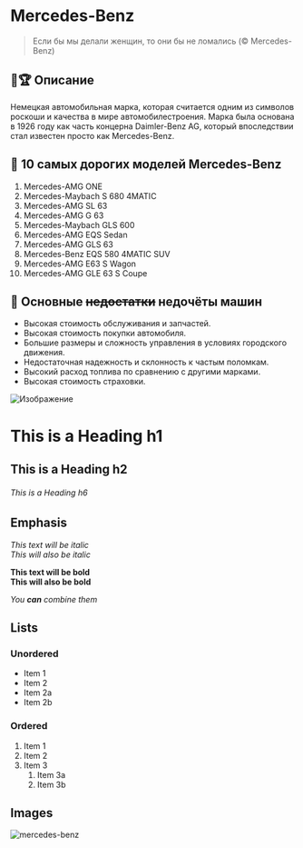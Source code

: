 # Mercedes-Benz

> Если бы мы делали женщин, то они бы не ломались (© Mercedes-Benz)

## 🚗🏆 Описание
Немецкая автомобильная марка, которая считается одним из символов роскоши и качества в мире автомобилестроения. Марка была основана в 1926 году как часть концерна Daimler-Benz AG, который впоследствии стал известен просто как Mercedes-Benz.

## 🤑 10 самых дорогих моделей Mercedes-Benz

1. Mercedes-AMG ONE
2. Mercedes-Maybach S 680 4MATIC
3. Mercedes-AMG SL 63
4. Mercedes-AMG G 63
5. Mercedes-Maybach GLS 600
6. Mercedes-AMG EQS Sedan
7. Mercedes-AMG GLS 63
8. Mercedes-Benz EQS 580 4MATIC SUV
9. Mercedes-AMG E63 S Wagon
10. Mercedes-AMG GLE 63 S Coupe


## 🫸 Основные ~~недостатки~~ недочёты машин
* Высокая стоимость обслуживания и запчастей.
* Высокая стоимость покупки автомобиля.
* Большие размеры и сложность управления в условиях городского движения.
* Недостаточная надежность и склонность к частым поломкам.
* Высокий расход топлива по сравнению с другими марками.
* Высокая стоимость страховки.

![Изображение](https://a.d-cd.net/fb13bcu-960.jpg "Лучшая машина в мире")





# This is a Heading h1
## This is a Heading h2
###### This is a Heading h6

## Emphasis

*This text will be italic*  
_This will also be italic_

**This text will be bold**  
__This will also be bold__

_You **can** combine them_

## Lists

### Unordered

* Item 1
* Item 2
* Item 2a
* Item 2b

### Ordered

1. Item 1
2. Item 2
3. Item 3
    1. Item 3a
    2. Item 3b

## Images

![mercedes-benz](/image/sample.webp "This is a sample image.")
